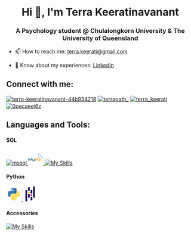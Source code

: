<h1 align="center">Hi 👋, I'm Terra Keeratinavanant</h1>
<h3 align="center">A Psychology student @ Chulalongkorn University & The University of Queensland</h3>

- 📫 How to reach me: terra.keerati@gmail.com

- 📄 Know about my experiences: [LinkedIn](https://www.linkedin.com/in/terra-keeratinavanant-44b934218/)


## Connect with me:
<p align="left">
<a href="https://linkedin.com/in/terra-keeratinavanant-44b934218" target="blank"><img align="center" src="https://raw.githubusercontent.com/rahuldkjain/github-profile-readme-generator/master/src/images/icons/Social/linked-in-alt.svg" alt="terra-keeratinavanant-44b934218" height="30" width="40" /></a>
<a href="https://instagram.com/terrapath_" target="blank"><img align="center" src="https://raw.githubusercontent.com/rahuldkjain/github-profile-readme-generator/master/src/images/icons/Social/instagram.svg" alt="terrapath_" height="30" width="40" /></a>
<a href="https://www.hackerrank.com/terra_keerati" target="blank"><img align="center" src="https://raw.githubusercontent.com/rahuldkjain/github-profile-readme-generator/master/src/images/icons/Social/hackerrank.svg" alt="terra_keerati" height="30" width="40" /></a>
<a href="https://www.leetcode.com/0pecaeei6z" target="blank"><img align="center" src="https://raw.githubusercontent.com/rahuldkjain/github-profile-readme-generator/master/src/images/icons/Social/leet-code.svg" alt="0pecaeei6z" height="30" width="40" /></a>
</p>

## Languages and Tools:
#### SQL
<a href="https://www.microsoft.com/en-us/sql-server" target="_blank" rel="noreferrer"> <img src="https://www.svgrepo.com/show/303229/microsoft-sql-server-logo.svg" alt="mssql" width="40" height="40"/> </a> 
<a href="https://www.mysql.com/" target="_blank" rel="noreferrer"> <img src="https://raw.githubusercontent.com/devicons/devicon/master/icons/mysql/mysql-original-wordmark.svg" alt="mysql" width="40" height="40"/> </a> 
[![My Skills](https://skillicons.dev/icons?i=postgres,sqlite)](https://skillicons.dev)
#### Python
<a href="https://www.python.org" target="_blank" rel="noreferrer"> <img src="https://raw.githubusercontent.com/devicons/devicon/master/icons/python/python-original.svg" alt="python" width="40" height="40"/> </a> 
<a href="https://pandas.pydata.org/" target="_blank" rel="noreferrer"> <img src="https://raw.githubusercontent.com/devicons/devicon/2ae2a900d2f041da66e950e4d48052658d850630/icons/pandas/pandas-original.svg" alt="pandas" width="40" height="40"/> </a> 
#### Accessories
[![My Skills](https://skillicons.dev/icons?i=r,vscode,git,github,latex,md,notion&perline=20)](https://skillicons.dev)
